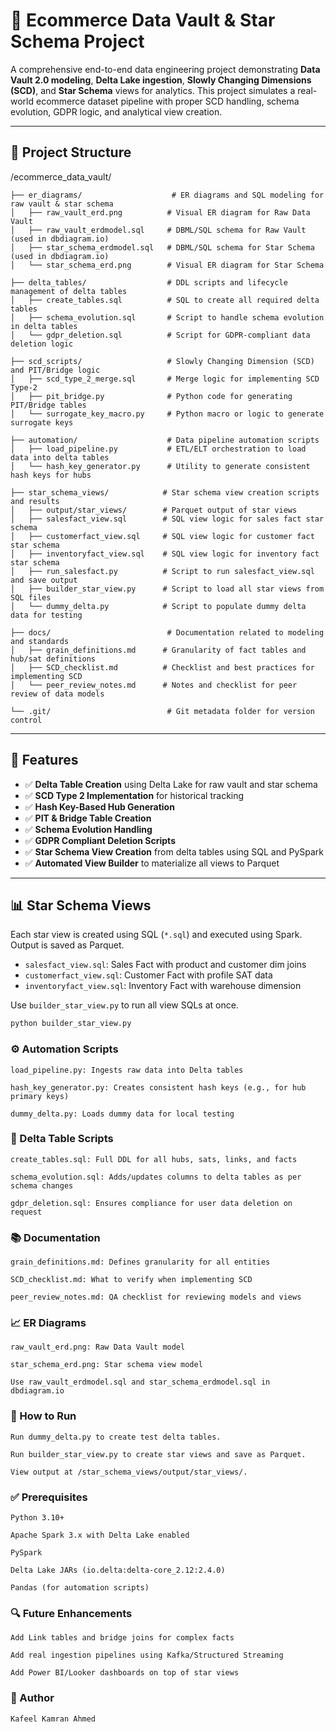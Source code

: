 # 🛒 Ecommerce Data Vault & Star Schema Project

A comprehensive end-to-end data engineering project demonstrating **Data Vault 2.0 modeling**, **Delta Lake ingestion**, **Slowly Changing Dimensions (SCD)**, and **Star Schema** views for analytics. This project simulates a real-world ecommerce dataset pipeline with proper SCD handling, schema evolution, GDPR logic, and analytical view creation.

---

## 📁 Project Structure

/ecommerce_data_vault/

    ├── er_diagrams/                    # ER diagrams and SQL modeling for raw vault & star schema
    │   ├── raw_vault_erd.png          # Visual ER diagram for Raw Data Vault
    │   ├── raw_vault_erdmodel.sql     # DBML/SQL schema for Raw Vault (used in dbdiagram.io)
    │   ├── star_schema_erdmodel.sql   # DBML/SQL schema for Star Schema (used in dbdiagram.io)
    │   └── star_schema_erd.png        # Visual ER diagram for Star Schema

    ├── delta_tables/                  # DDL scripts and lifecycle management of delta tables
    │   ├── create_tables.sql          # SQL to create all required delta tables
    │   ├── schema_evolution.sql       # Script to handle schema evolution in delta tables
    │   └── gdpr_deletion.sql          # Script for GDPR-compliant data deletion logic

    ├── scd_scripts/                   # Slowly Changing Dimension (SCD) and PIT/Bridge logic
    │   ├── scd_type_2_merge.sql       # Merge logic for implementing SCD Type-2
    │   ├── pit_bridge.py              # Python code for generating PIT/Bridge tables
    │   └── surrogate_key_macro.py     # Python macro or logic to generate surrogate keys

    ├── automation/                    # Data pipeline automation scripts
    │   ├── load_pipeline.py           # ETL/ELT orchestration to load data into delta tables
    │   └── hash_key_generator.py      # Utility to generate consistent hash keys for hubs

    ├── star_schema_views/            # Star schema view creation scripts and results
    │   ├── output/star_views/        # Parquet output of star views
    │   ├── salesfact_view.sql        # SQL view logic for sales fact star schema
    │   ├── customerfact_view.sql     # SQL view logic for customer fact star schema
    │   ├── inventoryfact_view.sql    # SQL view logic for inventory fact star schema
    │   ├── run_salesfact.py          # Script to run salesfact_view.sql and save output
    │   ├── builder_star_view.py      # Script to load all star views from SQL files
    │   └── dummy_delta.py            # Script to populate dummy delta data for testing

    ├── docs/                          # Documentation related to modeling and standards
    │   ├── grain_definitions.md      # Granularity of fact tables and hub/sat definitions
    │   ├── SCD_checklist.md          # Checklist and best practices for implementing SCD
    │   └── peer_review_notes.md      # Notes and checklist for peer review of data models

    └── .git/                          # Git metadata folder for version control



---

## 🚀 Features

- ✅ **Delta Table Creation** using Delta Lake for raw vault and star schema
- ✅ **SCD Type 2 Implementation** for historical tracking
- ✅ **Hash Key-Based Hub Generation**
- ✅ **PIT & Bridge Table Creation**
- ✅ **Schema Evolution Handling**
- ✅ **GDPR Compliant Deletion Scripts**
- ✅ **Star Schema View Creation** from delta tables using SQL and PySpark
- ✅ **Automated View Builder** to materialize all views to Parquet

---

## 📊 Star Schema Views

Each star view is created using SQL (`*.sql`) and executed using Spark. Output is saved as Parquet.

- `salesfact_view.sql`: Sales Fact with product and customer dim joins
- `customerfact_view.sql`: Customer Fact with profile SAT data
- `inventoryfact_view.sql`: Inventory Fact with warehouse dimension

Use `builder_star_view.py` to run all view SQLs at once.

```bash
python builder_star_view.py
```

### ⚙️ Automation Scripts
    load_pipeline.py: Ingests raw data into Delta tables

    hash_key_generator.py: Creates consistent hash keys (e.g., for hub primary keys)

    dummy_delta.py: Loads dummy data for local testing

### 📂 Delta Table Scripts
    create_tables.sql: Full DDL for all hubs, sats, links, and facts

    schema_evolution.sql: Adds/updates columns to delta tables as per schema changes

    gdpr_deletion.sql: Ensures compliance for user data deletion on request

### 📚 Documentation
    grain_definitions.md: Defines granularity for all entities

    SCD_checklist.md: What to verify when implementing SCD

    peer_review_notes.md: QA checklist for reviewing models and views

### 📈 ER Diagrams
    raw_vault_erd.png: Raw Data Vault model

    star_schema_erd.png: Star schema view model

    Use raw_vault_erdmodel.sql and star_schema_erdmodel.sql in dbdiagram.io

### 🧪 How to Run
    Run dummy_delta.py to create test delta tables.

    Run builder_star_view.py to create star views and save as Parquet.

    View output at /star_schema_views/output/star_views/.

### ✅ Prerequisites
    Python 3.10+

    Apache Spark 3.x with Delta Lake enabled

    PySpark

    Delta Lake JARs (io.delta:delta-core_2.12:2.4.0)

    Pandas (for automation scripts)

### 🔍 Future Enhancements
    Add Link tables and bridge joins for complex facts

    Add real ingestion pipelines using Kafka/Structured Streaming

    Add Power BI/Looker dashboards on top of star views

### 👤 Author
    Kafeel Kamran Ahmed

